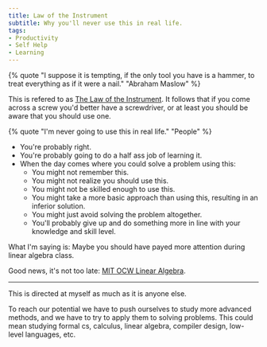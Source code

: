 ```yaml
---
title: Law of the Instrument
subtitle: Why you'll never use this in real life.
tags:
- Productivity
- Self Help
- Learning
---
```


{% quote "I suppose it is tempting, if the only tool you have is a hammer, to treat everything as if it were a nail." "Abraham Maslow" %}

This is refered to as [The Law of the Instrument](http://en.wikipedia.org/wiki/Law_of_the_instrument).
It follows that if you come across a screw you'd better have a screwdriver, or at least you should be aware that you should use one.

{% quote "I'm never going to use this in real life." "People" %}

- You're probably right.
- You're probably going to do a half ass job of learning it.
- When the day comes where you could solve a problem using this:
  - You might not remember this.
  - You might not realize you should use this.
  - You might not be skilled enough to use this.
  - You might take a more basic approach than using this, resulting in an inferior solution.
  - You might just avoid solving the problem altogether.
  - You'll probably give up and do something more in line with your knowledge and skill level.

What I'm saying is: Maybe you should have payed more attention during linear algebra class.

Good news, it's not too late: [MIT OCW Linear Algebra](http://ocw.mit.edu/courses/mathematics/18-06sc-linear-algebra-fall-2011/).

---

This is directed at myself as much as it is anyone else.

To reach our potential we have to push ourselves to study more advanced methods, and we have to try to apply them to solving problems.
This could mean studying formal cs, calculus, linear algebra, compiler design, low-level languages, etc.
